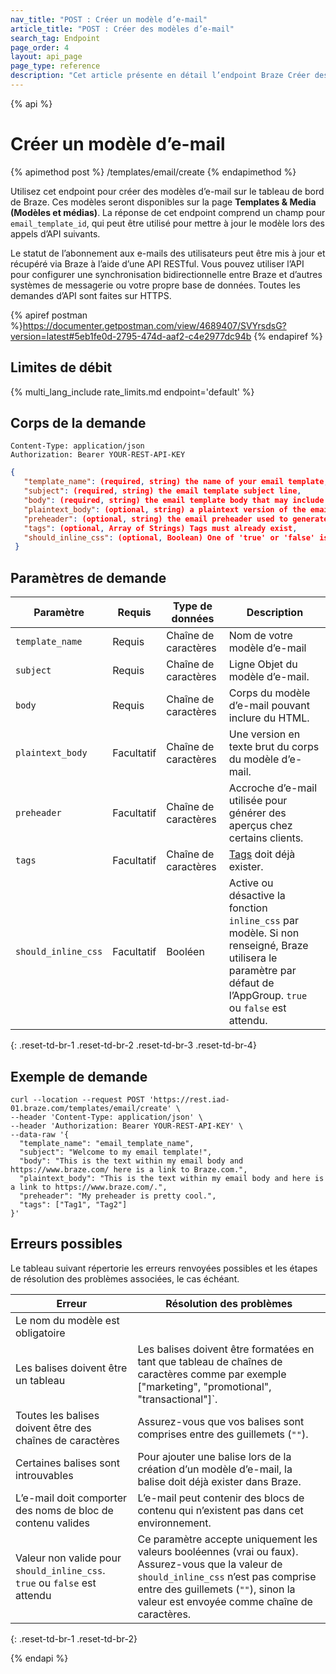 ```yaml
---
nav_title: "POST : Créer un modèle d’e-mail"
article_title: "POST : Créer des modèles d’e-mail"
search_tag: Endpoint
page_order: 4
layout: api_page
page_type: reference
description: "Cet article présente en détail l’endpoint Braze Créer des modèles d’e-mail."
---
```

{% api %}
# Créer un modèle d’e-mail
{% apimethod post %}
/templates/email/create
{% endapimethod %}

Utilisez cet endpoint pour créer des modèles d’e-mail sur le tableau de bord de Braze. Ces modèles seront disponibles sur la page **Templates & Media (Modèles et médias)**. La réponse de cet endpoint comprend un champ pour `email_template_id`, qui peut être utilisé pour mettre à jour le modèle lors des appels d’API suivants.

Le statut de l’abonnement aux e-mails des utilisateurs peut être mis à jour et récupéré via Braze à l’aide d’une API RESTful. Vous pouvez utiliser l’API pour configurer une synchronisation bidirectionnelle entre Braze et d’autres systèmes de messagerie ou votre propre base de données. Toutes les demandes d’API sont faites sur HTTPS.

{% apiref postman %}https://documenter.getpostman.com/view/4689407/SVYrsdsG?version=latest#5eb1fe0d-2795-474d-aaf2-c4e2977dc94b {% endapiref %}

## Limites de débit

{% multi_lang_include rate_limits.md endpoint='default' %}

## Corps de la demande

```
Content-Type: application/json
Authorization: Bearer YOUR-REST-API-KEY
```

```json
{
   "template_name": (required, string) the name of your email template,
   "subject": (required, string) the email template subject line,
   "body": (required, string) the email template body that may include HTML,
   "plaintext_body": (optional, string) a plaintext version of the email template body,
   "preheader": (optional, string) the email preheader used to generate previews in some clients,
   "tags": (optional, Array of Strings) Tags must already exist,
   "should_inline_css": (optional, Boolean) One of 'true' or 'false' is expected
 }
```

## Paramètres de demande

| Paramètre | Requis | Type de données | Description |
| --------- | ---------| --------- | ----------- |
|`template_name`|Requis|Chaîne de caractères|Nom de votre modèle d’e-mail|
|`subject`|Requis|Chaîne de caractères|Ligne Objet du modèle d’e-mail.|
|`body`|Requis|Chaîne de caractères|Corps du modèle d’e-mail pouvant inclure du HTML.|
|`plaintext_body`|Facultatif|Chaîne de caractères|Une version en texte brut du corps du modèle d’e-mail.|
|`preheader`|Facultatif|Chaîne de caractères|Accroche d’e-mail utilisée pour générer des aperçus chez certains clients.|
|`tags`|Facultatif|Chaîne de caractères|[Tags]({{site.baseurl}}/user_guide/administrative/app_settings/manage_app_group/tags/) doit déjà exister.|
|`should_inline_css`|Facultatif|Booléen|Active ou désactive la fonction `inline_css` par modèle. Si non renseigné, Braze utilisera le paramètre par défaut de l’AppGroup. `true` ou `false` est attendu.|
{: .reset-td-br-1 .reset-td-br-2 .reset-td-br-3  .reset-td-br-4}


## Exemple de demande
```
curl --location --request POST 'https://rest.iad-01.braze.com/templates/email/create' \
--header 'Content-Type: application/json' \
--header 'Authorization: Bearer YOUR-REST-API-KEY' \
--data-raw '{
  "template_name": "email_template_name",
  "subject": "Welcome to my email template!",
  "body": "This is the text within my email body and https://www.braze.com/ here is a link to Braze.com.",
  "plaintext_body": "This is the text within my email body and here is a link to https://www.braze.com/.",
  "preheader": "My preheader is pretty cool.",
  "tags": ["Tag1", "Tag2"]
}'
```

## Erreurs possibles

Le tableau suivant répertorie les erreurs renvoyées possibles et les étapes de résolution des problèmes associées, le cas échéant.

| Erreur | Résolution des problèmes |
| --- | --- |
| Le nom du modèle est obligatoire |
| Les balises doivent être un tableau | Les balises doivent être formatées en tant que tableau de chaînes de caractères comme par exemple ["marketing", "promotional", "transactional"]`. |
| Toutes les balises doivent être des chaînes de caractères | Assurez-vous que vos balises sont comprises entre des guillemets (`""`). |
| Certaines balises sont introuvables | Pour ajouter une balise lors de la création d’un modèle d’e-mail, la balise doit déjà exister dans Braze. |
| L’e-mail doit comporter des noms de bloc de contenu valides | L’e-mail peut contenir des blocs de contenu qui n’existent pas dans cet environnement. |
| Valeur non valide pour `should_inline_css`. `true` ou `false` est attendu | Ce paramètre accepte uniquement les valeurs booléennes (vrai ou faux). Assurez-vous que la valeur de `should_inline_css` n’est pas comprise entre des guillemets (`""`), sinon la valeur est envoyée comme chaîne de caractères. |
{: .reset-td-br-1 .reset-td-br-2}

{% endapi %}

